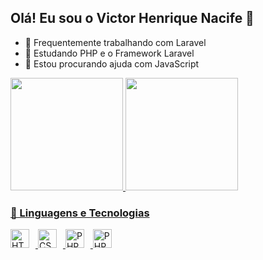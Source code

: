 ## Olá! Eu sou o Victor Henrique Nacife 👋

- 🔭 Frequentemente trabalhando com Laravel
- 🌱 Estudando PHP e o Framework Laravel
- 🤔 Estou procurando ajuda com JavaScript

<div>
  <a href="https://beacons.ai/VictorSan-User">
  <img height="180em" src = "https://github-readme-stats.vercel.app/api?username=VictorSan-User&show_icons=true&theme=dracula&include_all_commits=true&count_private=true"/>
  <img height="180em" src = "https://github-readme-stats.vercel.app/api/top-langs/?username=VictorSan-User&layout=compact&langs_count=16&theme=dracula"/>
</div>
    
### 🤖 Linguagens e Tecnologias
  <img 
    align = "letf"
    alt = "HTML"
    title = "HTML"
    width = "30px"
    style = "padding-right: 10px"
    src="https://cdn.jsdelivr.net/gh/devicons/devicon@latest/icons/html5/html5-plain.svg" 
    />
    <img 
    align = "letf"
    alt = "CSS"
    title = "CSS"
    width = "30px"
    style = "padding-right: 10px"
    src="https://cdn.jsdelivr.net/gh/devicons/devicon@latest/icons/css3/css3-plain.svg"
    />
    <img 
    align = "letf"
    alt = "PHP"
    title = "PHP"
    width = "30px"
    style = "padding-right: 10px"
    src="https://cdn.jsdelivr.net/gh/devicons/devicon@latest/icons/php/php-original.svg"
    />
    <img 
    align = "letf"
    alt = "PHP"
    title = "PHP"
    width = "30px"
    style = "padding-right: 10px"
    src="https://cdn.jsdelivr.net/gh/devicons/devicon@latest/icons/laravel/laravel-original.svg"
    />

          

          
    
          
